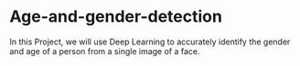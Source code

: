 # Age-and-gender-detection
In this Project, we will use Deep Learning to accurately identify the gender and age of a person from a single image of a face.
